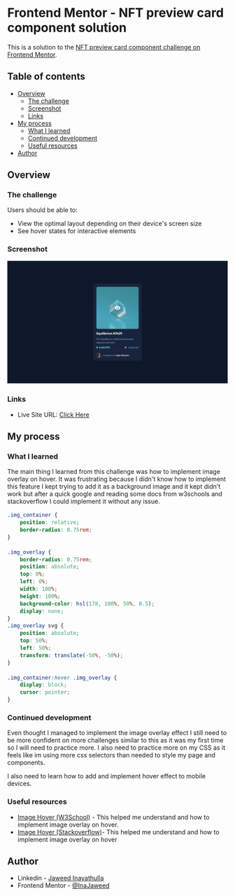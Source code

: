 # Frontend Mentor - NFT preview card component solution

This is a solution to the [NFT preview card component challenge on Frontend Mentor](https://www.frontendmentor.io/challenges/nft-preview-card-component-SbdUL_w0U).

## Table of contents

- [Overview](#overview)
  - [The challenge](#the-challenge)
  - [Screenshot](#screenshot)
  - [Links](#links)
- [My process](#my-process)
  - [What I learned](#what-i-learned)
  - [Continued development](#continued-development)
  - [Useful resources](#useful-resources)
- [Author](#author)

## Overview

### The challenge

Users should be able to:

- View the optimal layout depending on their device's screen size
- See hover states for interactive elements

### Screenshot

![Screenshot Desktop Version](./screenshot/desktop.png)

### Links

- Live Site URL: <a href="https://frontend-mentor-nft-preview-card-711bb.web.app/" target="_blank">Click Here</a>

## My process

### What I learned

The main thing I learned from this challenge was how to implement image overlay on hover. It was frustrating because I didn't know how to implement this feature I kept trying to add it as a background image and it kept didn't work but after a quick google and reading some docs from w3schools and stackoverflow I could implement it without any issue.

```css
.img_container {
	position: relative;
	border-radius: 0.75rem;
}

.img_overlay {
	border-radius: 0.75rem;
	position: absolute;
	top: 0%;
	left: 0%;
	width: 100%;
	height: 100%;
	background-color: hsl(178, 100%, 50%, 0.5);
	display: none;
}
.img_overlay svg {
	position: absolute;
	top: 50%;
	left: 50%;
	transform: translate(-50%, -50%);
}

.img_container:hover .img_overlay {
	display: block;
	cursor: pointer;
}
```

### Continued development

Even thought I managed to implement the image overlay effect I still need to be more confident on more challenges similar to this as it was my first time so I will need to practice more. I also need to practice more on my CSS as it feels like im using more css selectors than needed to style my page and components.

I also need to learn how to add and implement hover effect to mobile devices.

### Useful resources

- <a href="https://www.w3schools.com/howto/howto_css_image_overlay_title.asp" target="_blank">Image Hover (W3School)</a> - This helped me understand and how to implement image overlay on hover.
- <a href="https://stackoverflow.com/questions/21086385/how-to-make-in-css-an-overlay-over-an-image" target="_blank">Image Hover (Stackoverflow)</a>- This helped me understand and how to implement image overlay on hover

## Author

- Linkedin - [Jaweed Inayathulla](https://www.linkedin.com/in/jaweedinayathulla/)
- Frontend Mentor - [@InaJaweed](https://www.frontendmentor.io/profile/InaJaweed)
